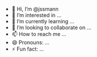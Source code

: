 - 👋 Hi, I’m @jssmann
- 👀 I’m interested in ...
- 🌱 I’m currently learning ...
- 💞️ I’m looking to collaborate on ...
- 📫 How to reach me ...
- 😄 Pronouns: ...
- ⚡ Fun fact: ...

<!---
jssmann/jssmann is a ✨ special ✨ repository because its `README.md` (this file) appears on your GitHub profile.
You can click the Preview link to take a look at your changes.
--->
